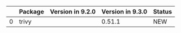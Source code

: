 <!-- markdown-link-check-disable -->

|    | Package   | Version in 9.2.0   | Version in 9.3.0   | Status   |
|---:|:----------|:-------------------|:-------------------|:---------|
|  0 | trivy     |                    | 0.51.1             | NEW      |